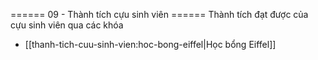 ====== 09 - Thành tích cựu sinh viên ======
Thành tích đạt được của cựu sinh viên qua các khóa

- [[thanh-tich-cuu-sinh-vien:hoc-bong-eiffel|Học bổng Eiffel]]
